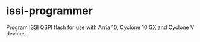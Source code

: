 # issi-programmer
Program ISSI QSPI flash for use with Arria 10, Cyclone 10 GX and Cyclone V devices
